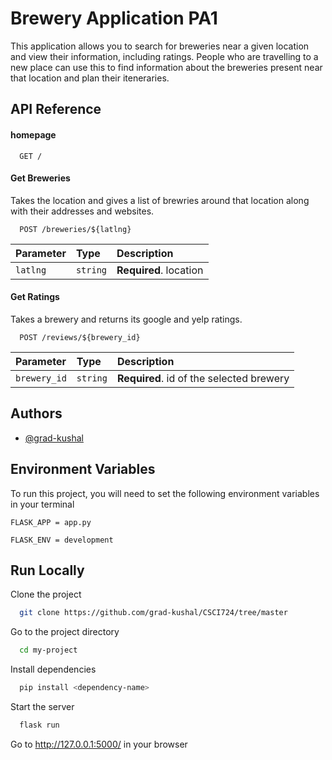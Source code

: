 
# Brewery Application PA1

This application allows you to search for breweries near a given location and view their information, including ratings. People who are travelling to a new place can use this to find information about the breweries present near that location and plan their iteneraries.


## API Reference

#### homepage

```http
  GET /
```


#### Get Breweries
Takes the location and gives a list of brewries around that location along with their addresses and websites.

```http
  POST /breweries/${latlng}
```

| Parameter | Type     | Description                       |
| :-------- | :------- | :-------------------------------- |
| `latlng`      | `string` | **Required**. location |

#### Get Ratings

Takes a brewery and returns its google and yelp ratings.

```http
  POST /reviews/${brewery_id}
```
| Parameter | Type     | Description                       |
| :-------- | :------- | :-------------------------------- |
| `brewery_id`      | `string` | **Required**. id of the selected brewery |


## Authors

- [@grad-kushal](https://github.com/grad-kushal)


## Environment Variables

To run this project, you will need to set the following environment variables in your terminal

`FLASK_APP = app.py`

`FLASK_ENV = development`


## Run Locally

Clone the project

```bash
  git clone https://github.com/grad-kushal/CSCI724/tree/master
```

Go to the project directory

```bash
  cd my-project
```

Install dependencies

```bash
  pip install <dependency-name>
```

Start the server

```bash
  flask run
```

Go to http://127.0.0.1:5000/ in your browser

